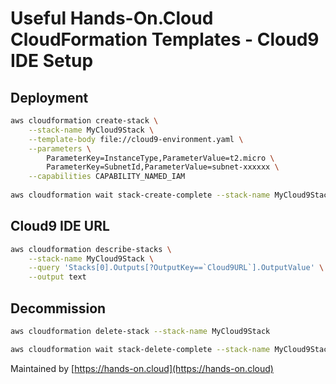 # Useful Hands-On.Cloud CloudFormation Templates - Cloud9 IDE Setup

## Deployment

```sh
aws cloudformation create-stack \
	--stack-name MyCloud9Stack \
	--template-body file://cloud9-environment.yaml \
	--parameters \
		ParameterKey=InstanceType,ParameterValue=t2.micro \
		ParameterKey=SubnetId,ParameterValue=subnet-xxxxxx \
	--capabilities CAPABILITY_NAMED_IAM
	
aws cloudformation wait stack-create-complete --stack-name MyCloud9Stack
```

## Cloud9 IDE URL

```sh
aws cloudformation describe-stacks \
	--stack-name MyCloud9Stack \
	--query 'Stacks[0].Outputs[?OutputKey==`Cloud9URL`].OutputValue' \
	--output text
```

## Decommission

```sh
aws cloudformation delete-stack --stack-name MyCloud9Stack

aws cloudformation wait stack-delete-complete --stack-name MyCloud9Stack
```


Maintained by [https://hands-on.cloud](https://hands-on.cloud)
